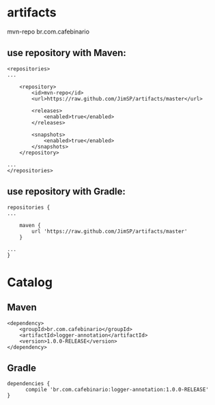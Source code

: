 # artifacts
mvn-repo br.com.cafebinario


## use repository with Maven:

	<repositories>
	...
	
		<repository>
			<id>mvn-repo</id>
			<url>https://raw.github.com/JimSP/artifacts/master</url>
	
			<releases>
				<enabled>true</enabled>
			</releases>
	
			<snapshots>
				<enabled>true</enabled>
			</snapshots>
		</repository>
    
	...
	</repositories>


## use repository with Gradle:

	repositories {
	...
	
		maven {
      		url 'https://raw.github.com/JimSP/artifacts/master'
    	}
	
	...
	}


# Catalog

## Maven

	<dependency>
		<groupId>br.com.cafebinario</groupId>
		<artifactId>logger-annotation</artifactId>
		<version>1.0.0-RELEASE</version>
	</dependency>


## Gradle

    dependencies {
		  compile 'br.com.cafebinario:logger-annotation:1.0.0-RELEASE'
	}

